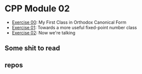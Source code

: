 # CPP Module 02

- [Exercise
  00](https://github.com/caps-/CPPmodules/tree/master/CPPmodule02/ex00): My First Class in Orthodox Canonical Form
- [Exercise
  01](https://github.com/caps-/CPPmodules/tree/master/CPPmodule02/ex01): Towards a more useful fixed-point number class
- [Exercise
  02](https://github.com/caps-/CPPmodules/tree/master/CPPmodule02/ex02): Now we're talking


## Some shit to read

## repos
